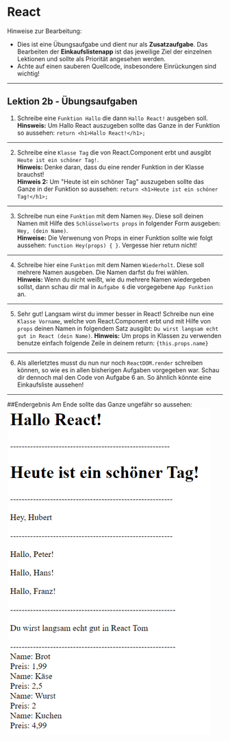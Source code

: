 # React

Hinweise zur Bearbeitung:

- Dies ist eine Übungsaufgabe und dient nur als **Zusatzaufgabe**. Das Bearbeiten der
  **Einkaufslistenapp** ist das jeweilige Ziel der einzelnen Lektionen und sollte als Priorität angesehen werden.
- Achte auf einen sauberen Quellcode, insbesondere Einrückungen sind wichtig!

---

## Lektion 2b - Übungsaufgaben

1. Schreibe eine `Funktion Hallo` die dann `Hallo React!` ausgeben soll. <br>
**Hinsweis:** Um Hallo React auszugeben sollte das Ganze in der Funktion so aussehen: `return <h1>Hallo React!</h1>;`
---
2. Schreibe eine `Klasse Tag` die von React.Component erbt und ausgibt `Heute ist ein schöner Tag!`. <br>
**Hinweis:** Denke daran, dass du eine render Funktion in der Klasse brauchst! <br>
**Hinweis 2:** Um "Heute ist ein schöner Tag" auszugeben sollte das Ganze in der Funktion so aussehen: `return <h1>Heute ist ein schöner Tag!</h1>;`
---
3. Schreibe nun eine `Funktion` mit dem Namen `Hey`. Diese soll deinen Namen mit Hilfe des `Schlüsselworts props` in folgender Form ausgeben: `Hey, (dein Name)`. <br>
**Hinweise:** Die Verwenung von Props in einer Funktion sollte wie folgt aussehen: `function Hey(props) { }`.
Vergesse hier return nicht!
---
4. Schreibe hier eine `Funktion` mit dem Namen `Wiederholt`. Diese soll mehrere Namen ausgeben. Die Namen darfst du frei wählen. <br>
**Hinweis:** Wenn du nicht weißt, wie du mehrere Namen wiedergeben sollst, dann schau dir mal in `Aufgabe 6` die vorgegebene `App Funktion` an.
---
5. Sehr gut! Langsam wirst du immer besser in React! Schreibe nun eine `Klasse Vorname`, welche von React.Component erbt und mit Hilfe von `props` 
deinen Namen in folgendem Satz ausgibt: `Du wirst langsam echt gut in React (dein Name)`.
**Hinweis:** Um props in Klassen zu verwenden benutze einfach folgende Zeile in deinem return: `{this.props.name}`
---
6. Als allerletztes musst du nun nur noch `ReactDOM.render` schreiben können, so wie es in allen bisherigen Aufgaben vorgegeben war. Schau dir dennoch mal
den Code von Aufgabe 6 an. So ähnlich könnte eine Einkaufsliste aussehen!

___
##Endergebnis
Am Ende sollte das Ganze ungefähr so aussehen:  
![Lektion 2b](img/lektion2b.png)